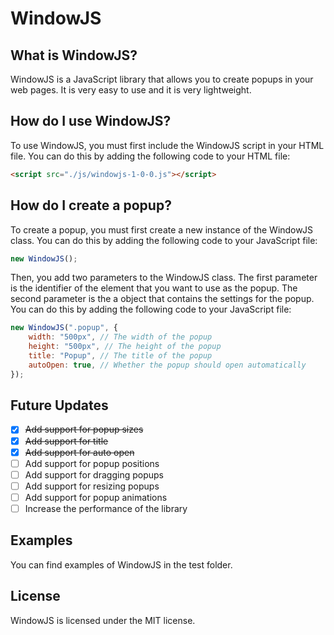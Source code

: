# WindowJS

## What is WindowJS?

WindowJS is a JavaScript library that allows you to create popups in your web pages. It is very easy to use and it is very lightweight.

## How do I use WindowJS?

To use WindowJS, you must first include the WindowJS script in your HTML file. You can do this by adding the following code to your HTML file:

```html
<script src="./js/windowjs-1-0-0.js"></script>
```

## How do I create a popup?

To create a popup, you must first create a new instance of the WindowJS class. You can do this by adding the following code to your JavaScript file:

```js
new WindowJS();
```

Then, you add two parameters to the WindowJS class. The first parameter is the identifier of the element that you want to use as the popup. The second parameter is the a object that contains the settings for the popup. You can do this by adding the following code to your JavaScript file:

```js
new WindowJS(".popup", {
	width: "500px", // The width of the popup
	height: "500px", // The height of the popup
	title: "Popup", // The title of the popup
	autoOpen: true, // Whether the popup should open automatically
});
```

## Future Updates

-   [x] ~~Add support for popup sizes~~
-   [x] ~~Add support for title~~
-   [x] ~~Add support for auto open~~
-   [ ] Add support for popup positions
-   [ ] Add support for dragging popups
-   [ ] Add support for resizing popups
-   [ ] Add support for popup animations
-   [ ] Increase the performance of the library

## Examples

You can find examples of WindowJS in the test folder.

## License

WindowJS is licensed under the MIT license.
